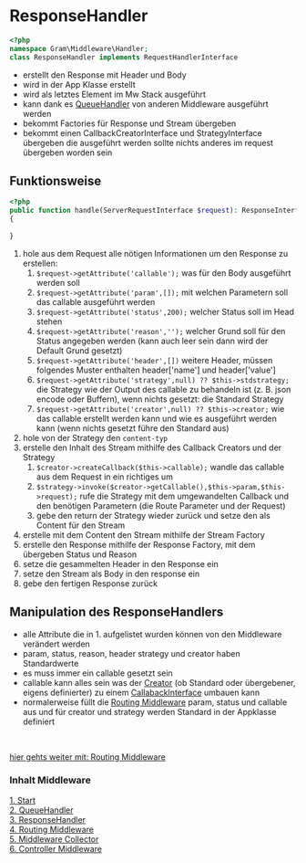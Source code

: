 # ResponseHandler

````php
<?php
namespace Gram\Middleware\Handler;
class ResponseHandler implements RequestHandlerInterface
````
- erstellt den Response mit Header und Body
- wird in der App Klasse erstellt
- wird als letztes Element im Mw Stack ausgeführt
- kann dank es [QueueHandler](queuehandle.md) von anderen Middleware ausgeführt werden
- bekommt Factories für Response und Stream übergeben
- bekommt einen CallbackCreatorInterface und StrategyInterface übergeben die ausgeführt werden sollte nichts anderes im request übergeben worden sein

## Funktionsweise

````php
<?php
public function handle(ServerRequestInterface $request): ResponseInterface
{
	
}
````
1. hole aus dem Request alle nötigen Informationen um den Response zu erstellen:
	1. ``$request->getAttribute('callable');`` was für den Body ausgeführt werden soll
	1. ``$request->getAttribute('param',[]);`` mit welchen Parametern soll das callable ausgeführt werden
	1. ``$request->getAttribute('status',200);`` welcher Status soll im Head stehen
	1. ``$request->getAttribute('reason','');`` welcher Grund soll für den Status angegeben werden (kann auch leer sein dann wird der Default Grund gesetzt)
	1. ``$request->getAttribute('header',[])`` weitere Header, müssen folgendes Muster enthalten header['name'] und header['value']
	1. ``$request->getAttribute('strategy',null) ?? $this->stdstrategy;`` die Strategy wie der Output des callable zu behandeln ist (z. B. json encode oder Buffern), wenn nichts gesetzt: die Standard Strategy
	1. ``$request->getAttribute('creator',null) ?? $this->creator;`` wie das callable erstellt werden kann und wie es ausgeführt werden kann (wenn nichts gesetzt führe den Standard aus)
2. hole von der Strategy den ``content-typ``
3. erstelle den Inhalt des Stream mithilfe des Callback Creators und der Strategy
	1. ``$creator->createCallback($this->callable);`` wandle das callable aus dem Request in ein richtiges um
	1. ``$strategy->invoke($creator->getCallable(),$this->param,$this->request);`` rufe die Strategy mit dem umgewandelten Callback und den benötigen Parametern (die Route Parameter und der Request)
	1. gebe den return der Strategy wieder zurück und setze den als Content für den Stream
4. erstelle mit dem Content den Stream mithilfe der Stream Factory
5. erstelle den Response mithilfe der Response Factory, mit dem übergeben Status und Reason
6. setze die gesammelten Header in den Response ein
7. setze den Stream als Body in den response ein
8. gebe den fertigen Response zurück

## Manipulation des ResponseHandlers
- alle Attribute die in 1. aufgelistet wurden können von den Middleware verändert werden
- param, status, reason, header strategy und creator haben Standardwerte
- es muss immer ein callable gesetzt sein
- callable kann alles sein was der [Creator](../CallbackCreator/index.md) (ob Standard oder übergebener, eigens definierter) zu einem [CallabackInterface](../Callback/index.md) umbauen kann
- normalerweise füllt die [Routing Middleware](routingmw.md) param, status und callable aus und für creator und strategy werden Standard in der Appklasse definiert

<br>

[hier gehts weiter mit: Routing Middleware](routingmw.md)

### Inhalt Middleware
[1. Start](index.md) <br>
[2. QueueHandler](queuehandle.md) <br>
[3. ResponseHandler](responsehandle.md) <br>
[4. Routing Middleware](routingmw.md) <br>
[5. Middleware Collector](mwcollector.md) <br>
[6. Controller Middleware](controllermw.md)